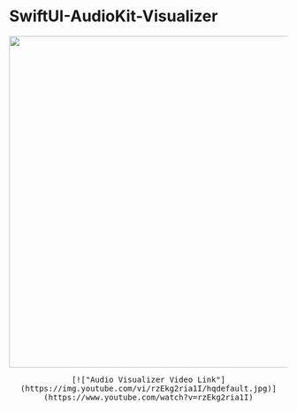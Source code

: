 # SwiftUI-AudioKit-Visualizer

<p align="center">
  <kbd>
    <img src="Images/Visualizer.gif" width="600">
  </kbd>
</p>

<p align="center">
  <kbd>
    [!["Audio Visualizer Video Link"](https://img.youtube.com/vi/rzEkg2ria1I/hqdefault.jpg)](https://www.youtube.com/watch?v=rzEkg2ria1I)
  </kbd>
</p>
